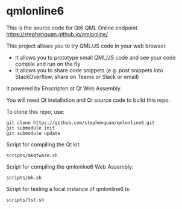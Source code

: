 # qmlonline6

This is the source code for Qt6 QML Online endpoint https://stephenquan.github.io/qmlonline/

This project allows you to try QML/JS code in your web browser.

 - It allows you to prototype small QML/JS code and see your code compile and run on the fly
 - It allows you to share code snippets (e.g. post snippets into StackOverflow, share on Teams or Slack or email)

It powered by Enscripten at Qt Web Assembly.

You will need Qt installation and Qt source code to build this repo.

To clone this repo, use:

    git clone https://github.com/stephenquan/qmlonline6.git
    git submodule init
    git submodule update

Script for compiling the Qt kit:

    scripts/mkqtwasm.sh
    
Script for compiling the qmlonline6 Web Assembly:

    scripts/mk.sh
    
Script for testing a local instance of qmlonline6 is:

    scripts/tst.sh
